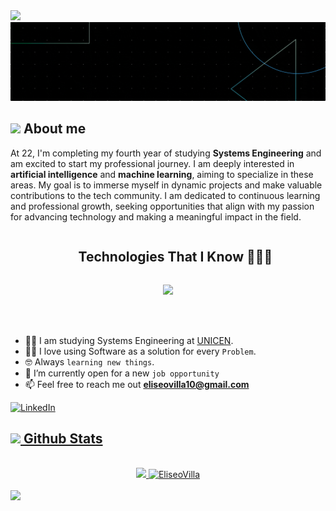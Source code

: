 <!--horizontal divider(gradiant)-->
<img src="https://user-images.githubusercontent.com/73097560/115834477-dbab4500-a447-11eb-908a-139a6edaec5c.gif">

<!--- image -->
<div align="center">
  <img  src="Banner(2).gif"
       alt="Banner" /></a>
</div>

 ## <picture><img src = "https://github.com/7oSkaaa/7oSkaaa/blob/main/Images/about_me.gif?raw=true" width = 50px></picture> About me


<p>
        At 22, I'm completing my fourth year of studying <strong>Systems Engineering</strong> and am excited to start my professional journey. I am deeply interested in <strong>artificial intelligence</strong> and <strong>machine learning</strong>, aiming to specialize in these areas. My goal is to immerse myself in dynamic projects and make valuable contributions to the tech community. I am dedicated to continuous learning and professional growth, seeking opportunities that align with my passion for advancing technology and making a meaningful impact in the field. </p>

<!--h1 without bottom border-->
<div id="user-content-toc">
  <ul align="center">
    <summary><h2 style="display: inline-block">Technologies That I Know 👨🏻‍💻</h2></summary>
  </ul>
</div>
<!--tech stack icons-->
<p align="center">
  <a href="https://skillicons.dev">
    <img src="https://skillicons.dev/icons?i=html,css,py,java,cpp,postgres,mongodb,github,git,docker,vscode,vim,linux&perline=14" />
  </a>
</p>

<!--Intro start-->
<br><br>
- :student: I am studying Systems Engineering at [UNICEN](https://www.unicen.edu.ar).
- :technologist: I love using Software as a solution for every `Problem`.
- :nerd_face: Always `learning new things`.
- :thinking: I’m currently open for a new `job opportunity`
- 📫 Feel free to reach me out **eliseovilla10@gmail.com**
<a href="https://www.linkedin.com/in/eliseovilla/" target="_blank">
    <img src="https://img.shields.io/badge/LinkedIn-%230077B5.svg?&style=flat-square&logo=linkedin&logoColor=white" alt="LinkedIn" width="100" height="25">
<!--Intro end-->



## <img src="https://media.giphy.com/media/iY8CRBdQXODJSCERIr/giphy.gif" width="35"><b> Github Stats </b>
<br>
<div align="center">
<a href="https://github.com/eliseovillaok">
  <img src="https://github-readme-stats.vercel.app/api?username=eliseovillaok&include_all_commits=true&count_private=true&show_icons=true&line_height=20&title_color=7A7ADB&icon_color=2234AE&text_color=D3D3D3&bg_color=0,000000,130F40" width="450"/>
  <img src="https://github-readme-stats.vercel.app/api/top-langs?username=eliseovillaok&show_icons=true&locale=en&layout=compact&line_height=20&title_color=7A7ADB&icon_color=2234AE&text_color=D3D3D3&bg_color=0,000000,130F40" width="375"  alt="EliseoVilla"/>
</a>
</div>
<!--horizontal divider(gradiant)-->
<br>
<img src="https://user-images.githubusercontent.com/73097560/115834477-dbab4500-a447-11eb-908a-139a6edaec5c.gif">
